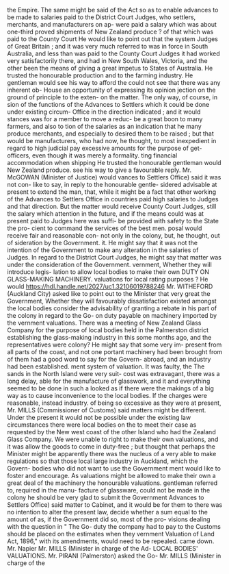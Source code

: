 the Empire. The same might be said of the Act so as to enable advances to be made to salaries paid to the District Court Judges, who settlers, merchants, and manufacturers on ap- were paid a salary which was about one-third proved shipments of New Zealand produce ? of that which was paid to the County Court He would like to point out that the system Judges of Great Britain ; and it was very much referred to was in force in South Australia, and less than was paid to the County Court Judges it had worked very satisfactorily there, and had in New South Wales, Victoria, and the other been the means of giving a great impetus to States of Australia. He trusted the honourable production and to the farming industry. He gentleman would see his way to afford the could not see that there was any inherent ob- House an opportunity of expressing its opinion jection on the ground of principle to the exten- on the matter. The only way, of course, in sion of the functions of the Advances to Settlers which it could be done under existing circum- Office in the direction indicated ; and it would stances was for a member to move a reduc- be a great boon to many farmers, and also to tion of the salaries as an indication that he many produce merchants, and especially to desired them to be raised ; but that would be manufacturers, who had now, he thought, to most inexpedient in regard to high judicial pay excessive amounts for the purpose of get- officers, even though it was merely a formality. ting financial accommodation when shipping He trusted the honourable gentleman would New Zealand produce. see his way to give a favourable reply. Mr. McGOWAN (Minister of Justice) would vances to Settlers Office) said it was not con- like to say, in reply to the honourable gentle- sidered advisable at present to extend the man, that, while it might be a fact that other working of the Advances to Settlers Office in countries paid high salaries to Judges and that direction. But the matter would receive County Court Judges, still the salary which attention in the future, and if the means could was at present paid to Judges here was suffi- be provided with safety to the State the pro- cient to command the services of the best men. posal would receive fair and reasonable con- not only in the colony, but, he thought, out of sideration by the Government. it. He might say that it was not the intention of the Government to make any alteration in the salaries of Judges. In regard to the District Court Judges, he might say that matter was under the consideration of the Government. vernment, Whether they will introduce legis- lation to allow local bodies to make their own DUTY ON GLASS-MAKING MACHINERY. valuations for local rating purposes ? He would https://hdl.handle.net/2027/uc1.32106019788246 Mr. WITHEFORD (Auckland City) asked like to point out to the Minister that very great the Government, Whether they will favourably dissatisfaction existed amongst the local bodies consider the advisability of granting a rebate in his part of the colony in regard to the Go- on duty payable on machinery imported by the vernment valuations. There was a meeting of New Zealand Glass Company for the purpose of local bodies held in the Palmerston district establishing the glass-making industry in this some months ago, and the representatives were colony? He might say that some very im- present from all parts of the coast, and not one portant machinery had been brought from of them had a good word to say for the Govern- abroad, and an industry had been established. ment system of valuation. It was faulty, the The sands in the North Island were very suit- cost was extravagant, there was a long delay, able for the manufacture of glasswork, and it and everything seemed to be done in such a looked as if there were the makings of a big way as to cause inconvenience to the local bodies. If the charges were reasonable, instead industry. of being so excessive as they were at present, Mr. MILLS (Commissioner of Customs) said matters might be different. Under the present it would not be possible under the existing law circumstances there were local bodies on the to meet their case as requested by the New west coast of the other Island who had the Zealand Glass Company. We were unable to right to make their own valuations, and it was allow the goods to come in duty-free ; but thought that perhaps the Minister might be apparently there was the nucleus of a very able to make regulations so that those local large industry in Auckland, which the Govern- bodies who did not want to use the Government ment would like to foster and encourage. As valuations might be allowed to make their own a great deal of the machinery the honourable valuations. gentleman referred to, required in the manu- facture of glassware, could not be made in the colony he should be very glad to submit the Government Advances to Settlers Office) said matter to Cabinet, and it would be for them to there was no intention to alter the present law, decide whether a sum equal to the amount of as, if the Government did so, most of the pro- visions dealing with the question in " The Go- duty the company had to pay to the Customs should be placed on the estimates when they vernment Valuation of Land Act, 1896," with its amendments, would need to be repealed. came down. Mr. Napier Mr. MILLS (Minister in charge of the Ad- LOCAL BODIES' VALUATIONS. Mr. PIRANI (Palmerston) asked the Go- Mr. MILLS (Minister in charge of the 